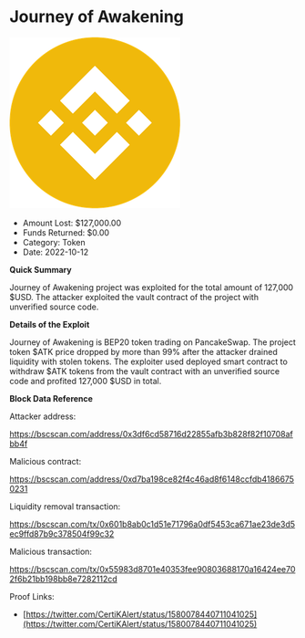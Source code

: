 # Journey of Awakening
![Journey of Awakening](/rektimages/Journey-of-Awakening.png)
- Amount Lost: $127,000.00
- Funds Returned: $0.00
- Category: Token
- Date: 2022-10-12

**Quick Summary**

Journey of Awakening project was exploited for the total amount of 127,000 $USD. The attacker exploited the vault contract of the project with unverified source code.

  


 **Details of the Exploit**

Journey of Awakening is BEP20 token trading on PancakeSwap. The project token $ATK price dropped by more than 99% after the attacker drained liquidity with stolen tokens. The exploiter used deployed smart contract to withdraw $ATK tokens from the vault contract with an unverified source code and profited 127,000 $USD in total.

  


 **Block Data Reference**

Attacker address:

https://bscscan.com/address/0x3df6cd58716d22855afb3b828f82f10708afbb4f

  


Malicious contract:

https://bscscan.com/address/0xd7ba198ce82f4c46ad8f6148ccfdb41866750231

  


Liquidity removal transaction:

https://bscscan.com/tx/0x601b8ab0c1d51e71796a0df5453ca671ae23de3d5ec9ffd87b9c378504f99c32

  


Malicious transaction:

https://bscscan.com/tx/0x55983d8701e40353fee90803688170a16424ee702f6b21bb198bb8e7282112cd


Proof Links:
- [https://twitter.com/CertiKAlert/status/1580078440711041025](https://twitter.com/CertiKAlert/status/1580078440711041025)


